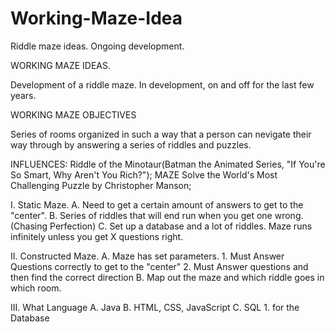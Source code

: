 # Working-Maze-Idea
Riddle maze ideas. Ongoing development.

WORKING MAZE IDEAS.

Development of a riddle maze. In development, on and off for the last few years.

WORKING MAZE OBJECTIVES

Series of rooms organized in such a way that a person can nevigate their way through by answering a series of riddles and puzzles.

INFLUENCES: Riddle of the Minotaur(Batman the Animated Series, "If You're So Smart, Why Aren't You Rich?"); 
            MAZE Solve the World's Most Challenging Puzzle by Christopher Manson;

I. Static Maze. 
  A. Need to get a certain amount of answers to get to the "center".
  B. Series of riddles that will end run when you get one wrong. (Chasing Perfection)
  C. Set up a database and a lot of riddles. Maze runs infinitely unless you get X questions right.

II. Constructed Maze.
  A. Maze has set parameters.
    1. Must Answer Questions correctly to get to the "center"
    2. Must Answer questions and then find the correct direction
  B. Map out the maze and which riddle goes in which room.
  
III. What Language
  A. Java
  B. HTML, CSS, JavaScript
  C. SQL
    1. for the Database
  
